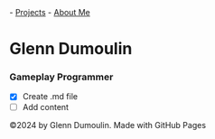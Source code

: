 <link href="./style.css" rel="stylesheet"/>
<script type="module" src="https://md-block.verou.me/md-block.js"></script>

<div class="nav-bar">
  <md-block>
    - <a href="#" class="active">Projects</a>
    - <a href="./About/">About Me</a>
  </md-block>
</div>

<div class="title">
  <md-block>
  
  # Glenn Dumoulin
  
  <h3>Gameplay Programmer</h3>
  
  </md-block>
</div>

- [x] Create .md file
- [ ] Add content

<footer>
  <md-block>
    ©2024 by Glenn Dumoulin. Made with GitHub Pages
  </md-block>
</footer>
